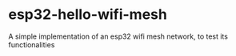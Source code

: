 # esp32-hello-wifi-mesh
 A simple implementation of an esp32 wifi mesh network, to test its functionalities
